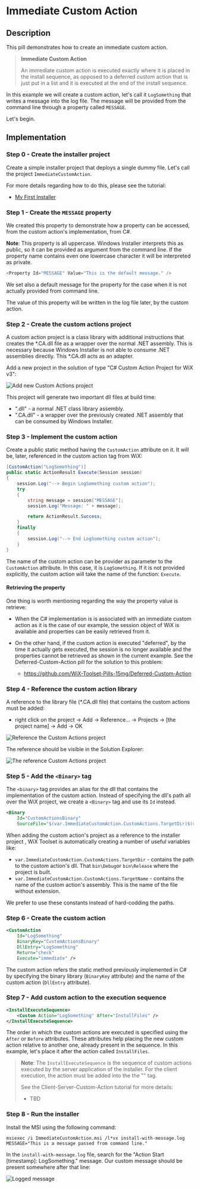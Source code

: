 # Immediate Custom Action

## Description

This pill demonstrates how to create an immediate custom action.

> **Immediate Custom Action**
>
> An immediate custom action is executed exactly where it is placed in the install  sequence, as opposed to a deferred custom action that is just put in a list and it is executed at the end of the install sequence.

In this example we will create a custom action, let's call it `LogSomething` that writes a message into the log file. The message will be provided from the command line through a property called `MESSAGE`.

Let's begin.

## Implementation

### Step 0 - Create the installer project

Create a simple installer project that deploys a single dummy file. Let's call the project `ImmediateCustomAction`.

For more details regarding how to do this, please see the tutorial:

- [My First Installer](https://github.com/WiX-Toolset-Pills-15mg/My-First-Installer)

### Step 1 - Create the `MESSAGE` property

We created this property to demonstrate how a property can be accessed, from the custom action's implementation, from C#.

**Note**: This property is all uppercase. Windows Installer interprets this as public, so it can be provided as argument from the command line. If the property name contains even one lowercase character it will be interpreted as private.

```csharp
<Property Id="MESSAGE" Value="This is the default message." />
```

We set also a default message for the property for the case when it is not actually provided from command line.

The value of this property will be written in the log file later, by the custom action.

### Step 2 - Create the custom actions project

A custom action project is a class library with additional instructions that creates the *.CA.dll file as a wrapper over the normal .NET assembly. This is necessary because Windows Installer is not able to consume .NET assemblies directly. This *.CA.dll acts as an adapter.

Add a new project in the solution of type "C# Custom Action Project for WiX v3":

![Add new Custom Actions project](add-new-custom-actions-project.png)

This project will generate two important dll files at build time:

   - "<name>.dll" - a normal .NET class library assembly.
- "<name>.CA.dll" - a wrapper over the previously created .NET assembly that can be consumed by Windows Installer.

### Step 3 - Implement the custom action

Create a public static method having the `CustomAction` attribute on it. It will be, later, referenced in the custom action tag from WiX:

```csharp
[CustomAction("LogSomething")]
public static ActionResult Execute(Session session)
{
    session.Log("--> Begin LogSomething custom action");
    try
    {
        string message = session["MESSAGE"];
        session.Log("Message: " + message);

        return ActionResult.Success;
    }
    finally
    {
        session.Log("--> End LogSomething custom action");
    }
}
```

The name of the custom action can be provider as parameter to the `CustomAction` attribute. In this case, it is `LogSomething`. If it is not provided explicitly, the custom action will take the name of the function: `Execute`.

#### Retrieving the property

One thing is worth mentioning regarding the way the property value is retrieve:

- When the C# implementation is is associated with an immediate custom action as it is the case of our example, the session object of WiX is available and properties can be easily retrieved from it.

- On the other hand, if the custom action is executed "deferred", by the time it actually gets executed, the session is no longer available and the properties cannot be retrieved as shown in the current example. See the Deferred-Custom-Action pill for the solution to this problem:
  - https://github.com/WiX-Toolset-Pills-15mg/Deferred-Custom-Action

### Step 4 - Reference the custom action library

A reference to the library file (*.CA.dll file) that contains the custom actions must be added:

- right click on the project -> Add -> Reference... -> Projects -> [the project name] -> Add -> OK

![Reference the Custom Actions project](reference-custom-actions-project.png)

The reference should be visible in the Solution Explorer:

![The reference Custom Actions project](referenced-custom-actions-project.png)

### Step 5 - Add the `<Binary>` tag

The `<binary>` tag provides an alias for the dll that contains the implementation of the custom action. Instead of specifying the dll's path all over the WiX project, we create a `<Binary>` tag and use its `Id` instead.

```xml
<Binary
    Id="CustomActionsBinary"
    SourceFile="$(var.ImmediateCustomAction.CustomActions.TargetDir)$(var.ImmediateCustomAction.CustomActions.TargetName).CA.dll" />
```

When adding the custom action's project as a reference to the installer project , WiX Toolset is automatically creating a number
of useful variables like:

- `var.ImmediateCustomAction.CustomActions.TargetDir` - contains the path to the custom action's dll. That `bin\Debug`or `bin\Release` where the project is built.
- `var.ImmediateCustomAction.CustomActions.TargetName` - contains the name of the custom action's assembly. This is the name of the file without extension.

We prefer to use these constants instead of hard-codding the paths.

### Step 6 - Create the custom action

```xml
<CustomAction
    Id="LogSomething"
    BinaryKey="CustomActionsBinary"
    DllEntry="LogSomething"
    Return="check"
    Execute="immediate" />
```

The custom action refers the static method previously implemented in C# by specifying the binary library (`BinaryKey` attribute) and the name of the custom action (`DllEntry` attribute).

### Step 7 - Add custom action to the execution sequence

```xml
<InstallExecuteSequence>
    <Custom Action="LogSomething" After="InstallFiles" />
</InstallExecuteSequence>
```

The order in which the custom actions are executed is specified using the `After` or `Before` attributes. These attributes help placing the new custom action relative to another one, already present in the sequence. In this example, let's place it after the action called `InstallFiles`.

> **Note**:
> The `InstallExecuteSequence` is the sequence of custom actions executed by the server application
> of the installer. For the client execution, the action must be added into the the "<InstallUISequence>" tag.
>
> See the Client-Server-Custom-Action tutorial for more details:
>
> - TBD

### Step 8 - Run the installer

Install the MSI using the following command:

```
msiexec /i ImmediateCustomAction.msi /l*vx install-with-message.log MESSAGE="This is a message passed from command line."
```

In the `install-with-message.log` file, search for the "Action Start [timestamp]: LogSomething." message. Our custom message should be present somewhere after that line:

![Logged message](logged-message.png)

